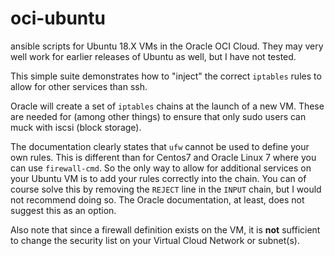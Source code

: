 # oci-ubuntu

ansible scripts for Ubuntu 18.X VMs in the Oracle OCI Cloud. 
They may very well work for earlier releases of Ubuntu as well, 
but I have not tested.

This simple suite demonstrates how to "inject" the correct `iptables`
rules to allow for other services than ssh. 

Oracle will create a set of `iptables` chains at the launch of a new VM.
These are needed for (among other things) to ensure that only sudo users can 
muck with iscsi (block storage). 

The documentation clearly states that `ufw` cannot be used to define your own 
rules. This is different than for Centos7 and Oracle Linux 7 where you can 
use `firewall-cmd`. So the only way to allow for additional services on your
Ubuntu VM is to add your rules correctly into the chain. You can of course
solve this by removing the `REJECT` line in the `INPUT` chain, 
but I would not recommend doing so. The Oracle documentation, at least, does 
not suggest this as an option.

Also note that since a firewall definition exists on the VM, it is **not**
sufficient to change the security list on your Virtual Cloud Network or 
subnet(s).

